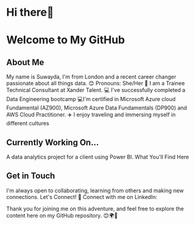 # Hi there👋

# Welcome to My GitHub 

## About Me
My name is Suwayda, I'm from London and a recent career changer passionate about all things data. 
😊 Pronouns: She/Her
🚀 I am a Trainee Technical Consultant at Xander Talent.
💻 I've successfully completed a Data Engineering bootcamp
💻I'm certified in Microsoft Azure cloud Fundamental (AZ900), Microsoft Azure Data Fundamentals (DP900) and AWS Cloud Practitioner.
✈️ I enjoy traveling and immersing myself in different cultures

## Currently Working On... 
A data analytics project for a client using Power BI. 
What You'll Find Here

## Get in Touch
I'm always open to collaborating, learning from others and making new connections. Let's Connect!
💼 Connect with me on LinkedIn: 


Thank you for joining me on this adventure, and feel free to explore the content here on my GitHub repository. 😊🌍🌟
